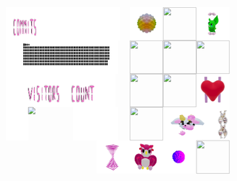 
<div>
    <div display="inline-block">
         <img align="left" src="./assets/spacer.png"     width="1%"  height="75x"/>
        <img align="left" src="./assets/commits.svg"    width="15.0%"  height="75px"/>
        <img align="left" src="./assets/spacer.png"     width="35%"  height="75x"/>
        <img align="right" src="./assets/grimLeaper.gif" width="75px"   height="75px"/>
        <img align="right" src="./assets/rattata.gif"    width="75px"   height="75px"/>
        <img align="right" src="./assets/poke.gif"       width="75px"   height="75px"/>
        <img align="right" src="./assets/butterfree.gif" width="75px"   height="75px"/>
    </div>
    <div display ="inline-block">
        <img align="left" src="./assets/spacer.png"     width="7%"  height="75x"/>
        <img align="left" src= "./assets/contributions.svg" width="40%" height="75px" />
        <img align="left" src="./assets/spacer.png"      width="3%" height="75px"/>
        <img align="right" src="./assets/purugly.gif"     width="75px"  height="75px"/>
        <img align="right" src="./assets/fidgetToy.gif"   width="75px"  height="75px"/>
        <img align="right" src="./assets/heart.gif"       width="75px"  height="75px"/>
        <img align="right" src="./assets/mandelbrot.gif"  width="75px"  height="75px"/>
    </div>
    <div display="inline-block">
        <img align="left" src="./assets/spacer.png"     width="7%"  height="75x"/>
        <img align="left" src="./assets/visitors.svg"   width="20%" height="75px"/> 
        <img align="left" src="./assets/count.svg"      width="15%" height="75px"/> 
        <img align="left" src="./assets/spacer.png"     width="7%"  height="75px"/>
        <img align="right"  src="./assets/flowerGarden.gif" width="75px"   height="75px"/>
        <img align="right" src="./assets/gene.gif"      width="40px"    height="75px"/>
        <img align="right" src="./assets/milkers.gif"   width="110px"   height="75px"/>
        <img align="right" src="./assets/growlithe.gif" width="75px"    height="75px"/>
    </div>
        <div display="inline-block">
        <img align="left" src="./assets/spacer.png"     width="10%"  height="75x"/>
        <img align="left" src="https://profile-counter.glitch.me/mollybeach/count.svg" width="20%"/>
        <img align="left" src="./assets/spacer.png"     width="20%"    height="75px"/>
        <img align="right" src="./assets/horseSea.gif"  width="75px"   height="75px"/>
        <img align="right" src="./assets/virus.gif"     width="75px"   height="75px"/>
        <img align="right" src="./assets/owl.gif"       width="75px"   height="75px"/>
        <img align="right" src="./assets/zap.gif"       width="75px"   height="75px"/>
    </div>
</div>
